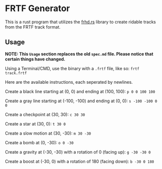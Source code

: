 # FRTF Generator

This is a rust program that utilizes the [frhd.rs](https://github.com/FRHD-Improvements/FRHD.rs) library to create ridable tracks from the FRTF track format.

## Usage

**NOTE: This `Usage` section replaces the old `spec.md` file. Please notice that certain things have changed.**

Using a Terminal/CMD, use the binary with a `.frtf` file, like so:
`frtf track.frtf`

Here are the available instructions, each seperated by newlines.


Create a black line starting at (0, 0) and ending at (100, 100): `p 0 0 100 100`

Create a gray line starting at (-100, -100) and ending at (0, 0): `s -100 -100 0 0`

Create a checkpoint at (30, 30): `c 30 30`

Create a star at (30, 0): `t 30 0`

Create a slow motion at (30, -30): `m 30 -30`

Create a bomb at (0, -30): `o 0 -30`

Create a gravity at (-30, -30) with a rotation of 0 (facing up): `g -30 -30 0`

Create a boost at (-30, 0) with a rotation of 180 (facing down): `b -30 0 180`
